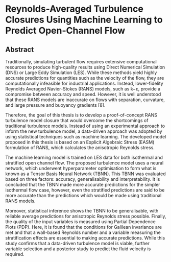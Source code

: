 # Reynolds-Averaged Turbulence Closures Using Machine Learning to Predict Open-Channel Flow

## Abstract
Traditionally, simulating turbulent flow requires extensive computational resources to produce high-quality results using Direct Numerical Simulation (DNS) or Large Eddy Simulation (LES). While these methods yield highly accurate predictions for quantities such as the velocity of the flow, they are computationally infeasible for industrial applications. Instead, lower-fidelity Reynolds Averaged Navier-Stokes (RANS) models, such as k−ε, provide a compromise between accuracy and speed. However, it is well understood that these RANS models are inaccurate on flows with separation, curvature, and large pressure and buoyancy gradients [8].

Therefore, the goal of this thesis is to develop a proof-of-concept RANS turbulence model closure that would overcome the shortcomings of traditional turbulence models. Instead of using an experimental approach to inform the new turbulence model, a data-driven approach was adopted by using statistical techniques such as machine learning. The developed model proposed in this thesis is based on an Explicit Algebraic Stress (EASM) formulation of RANS, which calculates the anisotropic Reynolds stress.

The machine learning model is trained on LES data for both isothermal and stratified open channel flow. The proposed turbulence model uses a neural network, which underwent hyperparameter optimisation to form what is known as a Tensor Basis Neural Network (TBNN). This TBNN was evaluated based on three factors: accuracy, generalisability and interpretability. It is concluded that the TBNN made more accurate predictions for the simpler isothermal flow case, however, even the stratified predictions are said to be more accurate than the predictions which would be made using traditional RANS models. 

Moreover, statistical inference shows the TBNN to be generalisable, with reliable average predictions for anisotropic Reynolds stress possible. Finally, the quality of the input variables is measured using Partial Dependence Plots (PDP). Here, it is found that the conditions for Galilean invariance are met and that a wall-based Reynolds number and a variable measuring the stratification effects are essential to making accurate predictions. While this study confirms that a data-driven turbulence model is viable, further variable selection and a posterior study to predict the fluid velocity is required.
